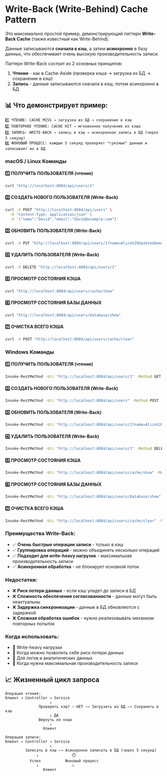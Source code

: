 # Write-Back (Write-Behind) Cache Pattern

Это максимально простой пример, демонстрирующий паттерн **Write-Back Cache** (также известный как Write-Behind). 

Данные записываются **сначала в кэш**, а затем **асинхронно** в базу данных, что обеспечивает очень высокую 
производительность записи.

Паттерн Write-Back состоит из 2 основных принципов:
1. **Чтение** - как в Cache-Aside (проверка кэша → загрузка из БД → сохранение в кэш)
2. **Запись** - данные записываются сначала в кэш, потом асинхронно в БД

## 📊 Что демонстрирует пример:

```
1️⃣ ЧТЕНИЕ: CACHE MISS → загрузка из БД → сохранение в кэш
2️⃣ ПОВТОРНОЕ ЧТЕНИЕ: CACHE HIT → мгновенное получение из кэша
3️⃣ ЗАПИСЬ: WRITE-BACK → запись в кэш → асинхронная запись в БД (через 5 секунд)
4️⃣ ФОНОВЫЙ ПРОЦЕСС: каждые 5 секунд проверяет "грязные" данные и записывает их в БД
```

### macOS / Linux Команды
#### 1️⃣ ПОЛУЧИТЬ ПОЛЬЗОВАТЕЛЯ (чтение)
```bash
curl "http://localhost:8084/api/users/1"
```

#### 2️⃣ СОЗДАТЬ НОВОГО ПОЛЬЗОВАТЕЛЯ (Write-Back)
```bash
curl -X POST "http://localhost:8084/api/users" \
  -H "Content-Type: application/json" \
  -d '{"name":"David","email":"david@example.com"}'
```

#### 3️⃣ ОБНОВИТЬ ПОЛЬЗОВАТЕЛЯ (Write-Back)
```bash
curl -X PUT "http://localhost:8084/api/users/1?name=Alice%20Updated&email=alice.updated@example.com"
```

#### 4️⃣ УДАЛИТЬ ПОЛЬЗОВАТЕЛЯ (Write-Back)
```bash
curl -X DELETE "http://localhost:8084/api/users/1"
```

#### 5️⃣ ПРОСМОТР СОСТОЯНИЯ КЭША
```bash
curl "http://localhost:8084/api/users/cache/show"
```

#### 6️⃣ ПРОСМОТР СОСТОЯНИЯ БАЗЫ ДАННЫХ
```bash
curl "http://localhost:8084/api/users/database/show"
```

#### 7️⃣ ОЧИСТКА ВСЕГО КЭША
```bash
curl -X POST "http://localhost:8084/api/users/cache/clear"
```

### Windows Команды
#### 1️⃣ ПОЛУЧИТЬ ПОЛЬЗОВАТЕЛЯ (чтение)
```bash
Invoke-RestMethod -Uri "http://localhost:8084/api/users/1" -Method GET
```

#### 2️⃣ СОЗДАТЬ НОВОГО ПОЛЬЗОВАТЕЛЯ (Write-Back)
```bash
Invoke-RestMethod -Uri "http://localhost:8084/api/users" -Method POST -Body '{"name":"David","email":"david@example.com"}' -ContentType "application/json"
```

#### 3️⃣ ОБНОВИТЬ ПОЛЬЗОВАТЕЛЯ (Write-Back)
```bash
Invoke-RestMethod -Uri "http://localhost:8084/api/users/1?name=Alice%20Updated&email=alice.updated@example.com" -Method PUT
```

#### 4️⃣ УДАЛИТЬ ПОЛЬЗОВАТЕЛЯ (Write-Back)
```bash
Invoke-RestMethod -Uri "http://localhost:8084/api/users/1" -Method DELETE
```

#### 5️⃣ ПРОСМОТР СОСТОЯНИЯ КЭША
```bash
Invoke-RestMethod -Uri "http://localhost:8084/api/users/cache/show" -Method GET
```

#### 6️⃣ ПРОСМОТР СОСТОЯНИЯ БАЗЫ ДАННЫХ
```bash
Invoke-RestMethod -Uri "http://localhost:8084/api/users/database/show" -Method GET
```

#### 7️⃣ ОЧИСТКА ВСЕГО КЭША
```bash
Invoke-RestMethod -Uri "http://localhost:8084/api/users/cache/clear" -Method POST
```

### Преимущества Write-Back:
- ✅ **Очень быстрые операции записи** - только в кэш
- ✅ **Группировка операций** - можно объединять несколько операций
- ✅ **Подходит для write-heavy нагрузок** - максимальная производительность записи
- ✅ **Асинхронная обработка** - не блокирует основной поток

### Недостатки:
- ❌ **Риск потери данных** - если кэш упадет до записи в БД
- ❌ **Сложность обеспечения согласованности** - данные могут быть неактуальны
- ❌ **Задержка синхронизации** - данные в БД обновляются с задержкой
- ❌ **Сложная обработка ошибок** - нужно реализовывать механизм повторных попыток

### Когда использовать:
- 🔹 Write-heavy нагрузки
- 🔹 Когда можно позволить себе риск потери данных
- 🔹 Для логов и аналитических данных
- 🔹 Когда нужна максимальная производительность записи

## 📈 Жизненный цикл запроса

```
Операция чтения:
Клиент → Controller → Service 
                    ↓
               Проверить кэш? — НЕТ —→ Загрузить из БД —→ Сохранить в кэш
                    ↓ ДА
               Вернуть из кэша
                    ↓
                 Клиент

Операция записи:
Клиент → Controller → Service 
                    ↓
         Записать в кэш —→ Асинхронно записать в БД (через 5 секунд)
              ↓               ⏱️
           Успех           Фоновый процесс
              ↓               ↓
                 Клиент
```
